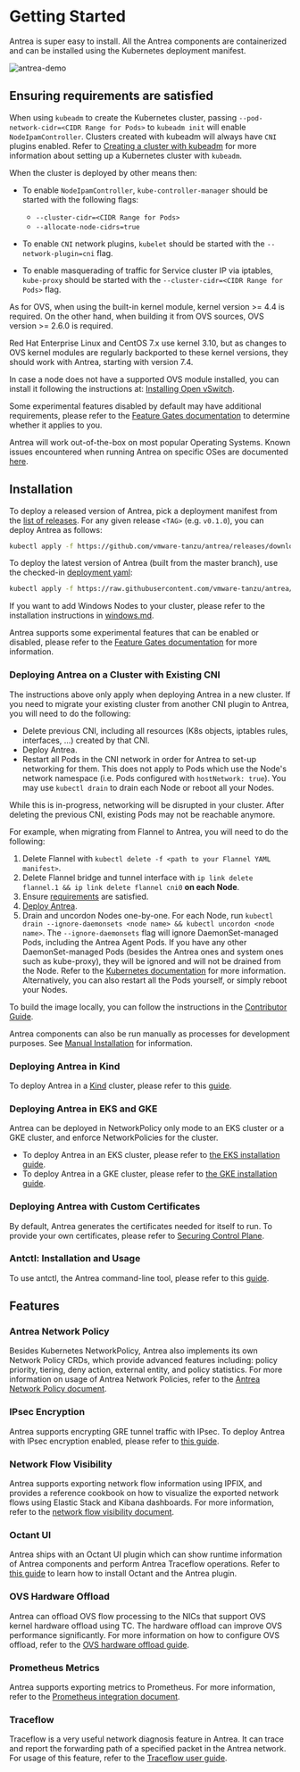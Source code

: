 # Getting Started

Antrea is super easy to install. All the Antrea components are
containerized and can be installed using the Kubernetes deployment
manifest.

![antrea-demo](https://user-images.githubusercontent.com/2495809/94325574-e7876500-ff53-11ea-9ecd-6dedef339fac.gif)

## Ensuring requirements are satisfied

When using `kubeadm` to create the Kubernetes cluster, passing
`--pod-network-cidr=<CIDR Range for Pods>` to `kubeadm init` will enable
`NodeIpamController`. Clusters created with kubeadm will always have
`CNI` plugins enabled. Refer to
[Creating a cluster with kubeadm](https://kubernetes.io/docs/setup/production-environment/tools/kubeadm/create-cluster-kubeadm)
for more information about setting up a Kubernetes cluster with `kubeadm`.

When the cluster is deployed by other means then:

* To enable `NodeIpamController`, `kube-controller-manager` should be started
with the following flags:
  - `--cluster-cidr=<CIDR Range for Pods>`
  - `--allocate-node-cidrs=true`

* To enable `CNI` network plugins, `kubelet` should be started with the
`--network-plugin=cni` flag.

* To enable masquerading of traffic for Service cluster IP via iptables,
`kube-proxy` should be started with the `--cluster-cidr=<CIDR Range for Pods>`
flag.

As for OVS, when using the built-in kernel module, kernel version >= 4.4 is
required. On the other hand, when building it from OVS sources, OVS
version >= 2.6.0 is required.

Red Hat Enterprise Linux and CentOS 7.x use kernel 3.10, but as changes to
OVS kernel modules are regularly backported to these kernel versions, they
should work with Antrea, starting with version 7.4.

In case a node does not have a supported OVS module installed,
you can install it following the instructions at:
[Installing Open vSwitch](https://docs.openvswitch.org/en/latest/intro/install).

Some experimental features disabled by default may have additional requirements,
please refer to the [Feature Gates documentation](feature-gates.md) to determine
whether it applies to you.

Antrea will work out-of-the-box on most popular Operating Systems. Known issues
encountered when running Antrea on specific OSes are documented
[here](os-issues.md).

## Installation

To deploy a released version of Antrea, pick a deployment manifest from the
[list of releases](https://github.com/vmware-tanzu/antrea/releases). For any
given release `<TAG>` (e.g. `v0.1.0`), you can deploy Antrea as follows:
```bash
kubectl apply -f https://github.com/vmware-tanzu/antrea/releases/download/<TAG>/antrea.yml
```

To deploy the latest version of Antrea (built from the master branch), use the
checked-in [deployment yaml](/build/yamls/antrea.yml):
```bash
kubectl apply -f https://raw.githubusercontent.com/vmware-tanzu/antrea/master/build/yamls/antrea.yml
```

If you want to add Windows Nodes to your cluster, please refer to the
installation instructions in [windows.md](/docs/windows.md).

Antrea supports some experimental features that can be enabled or disabled,
please refer to the [Feature Gates documentation](feature-gates.md) for more
information.

### Deploying Antrea on a Cluster with Existing CNI

The instructions above only apply when deploying Antrea in a new cluster. If you
need to migrate your existing cluster from another CNI plugin to Antrea, you
will need to do the following:
 * Delete previous CNI, including all resources (K8s objects, iptables rules,
 interfaces, ...) created by that CNI.
 * Deploy Antrea.
 * Restart all Pods in the CNI network in order for Antrea to set-up networking
 for them. This does not apply to Pods which use the Node's network namespace
 (i.e. Pods configured with `hostNetwork: true`). You may use `kubectl drain` to
 drain each Node or reboot all your Nodes.

While this is in-progress, networking will be disrupted in your cluster. After
deleting the previous CNI, existing Pods may not be reachable anymore.

For example, when migrating from Flannel to Antrea, you will need to do the
following:
1. Delete Flannel with `kubectl delete -f <path to your Flannel YAML manifest>`.
2. Delete Flannel bridge and tunnel interface with `ip link delete flannel.1 &&
ip link delete flannel cni0` **on each Node**.
3. Ensure [requirements](#ensuring-requirements-are-satisfied) are satisfied.
4. [Deploy Antrea](#installation).
5. Drain and uncordon Nodes one-by-one. For each Node, run `kubectl drain
--ignore-daemonsets <node name> && kubectl uncordon <node name>`. The
`--ignore-daemonsets` flag will ignore DaemonSet-managed Pods, including the
Antrea Agent Pods. If you have any other DaemonSet-managed Pods (besides the
Antrea ones and system ones such as kube-proxy), they will be ignored and will
not be drained from the Node. Refer to the [Kubernetes
documentation](https://kubernetes.io/docs/tasks/administer-cluster/safely-drain-node/)
for more information. Alternatively, you can also restart all the Pods yourself,
or simply reboot your Nodes.

To build the image locally, you can follow the instructions in the [Contributor
Guide](/CONTRIBUTING.md#building-and-testing-your-change).

Antrea components can also be run manually as processes for development
purposes. See [Manual Installation](/docs/manual-installation.md) for
information.

### Deploying Antrea in Kind

To deploy Antrea in a [Kind](https://github.com/kubernetes-sigs/kind) cluster,
please refer to this [guide](/docs/kind.md).

### Deploying Antrea in EKS and GKE

Antrea can be deployed in NetworkPolicy only mode to an EKS cluster or a GKE
cluster, and enforce NetworkPolicies for the cluster.

* To deploy Antrea in an EKS cluster, please refer to [the EKS installation guide](/docs/eks-installation.md).
* To deploy Antrea in a GKE cluster, please refer to [the GKE installation guide](/docs/gke-installation.md).

### Deploying Antrea with Custom Certificates

By default, Antrea generates the certificates needed for itself to run. To
provide your own certificates, please refer to [Securing Control Plane](/docs/securing-control-plane.md).

### Antctl: Installation and Usage

To use antctl, the Antrea command-line tool, please refer to this
[guide](/docs/antctl.md).

## Features

### Antrea Network Policy
Besides Kubernetes NetworkPolicy, Antrea also implements its own Network Policy
CRDs, which provide advanced features including: policy priority, tiering, deny
action, external entity, and policy statistics. For more information on usage of
Antrea Network Policies, refer to the [Antrea Network Policy document](antrea-network-policy.md).

### IPsec Encryption
Antrea supports encrypting GRE tunnel traffic with IPsec. To deploy Antrea with
IPsec encryption enabled, please refer to [this guide](/docs/ipsec-tunnel.md).

### Network Flow Visibility
Antrea supports exporting network flow information using IPFIX, and provides a
reference cookbook on how to visualize the exported network flows using Elastic
Stack and Kibana dashboards. For more information, refer to the [network flow
visibility document](network-flow-visibility.md).

### Octant UI
Antrea ships with an Octant UI plugin which can show runtime information of Antrea
components and perform Antrea Traceflow operations. Refer to [this guide](octant-plugin-installation.md)
to learn how to install Octant and the Antrea plugin.

### OVS Hardware Offload
Antrea can offload OVS flow processing to the NICs that support OVS kernel
hardware offload using TC. The hardware offload can improve OVS performance
significantly. For more information on how to configure OVS offload, refer to
the [OVS hardware offload guide](ovs-offload.md).

### Prometheus Metrics
Antrea supports exporting metrics to Prometheus. For more information, refer to
the [Prometheus integration document](prometheus-integration.md).

### Traceflow
Traceflow is a very useful network diagnosis feature in Antrea. It can trace
and report the forwarding path of a specified packet in the Antrea network.
For usage of this feature, refer to the [Traceflow user guide](traceflow-guide.md).
